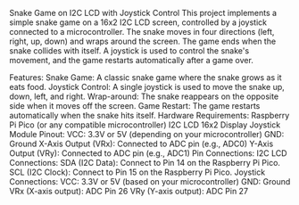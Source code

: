 Snake Game on I2C LCD with Joystick Control
This project implements a simple snake game on a 16x2 I2C LCD screen, controlled by a joystick connected to a microcontroller. The snake moves in four directions (left, right, up, down) and wraps around the screen. The game ends when the snake collides with itself. A joystick is used to control the snake's movement, and the game restarts automatically after a game over.

Features:
Snake Game: A classic snake game where the snake grows as it eats food.
Joystick Control: A single joystick is used to move the snake up, down, left, and right.
Wrap-around: The snake reappears on the opposite side when it moves off the screen.
Game Restart: The game restarts automatically when the snake hits itself.
Hardware Requirements:
Raspberry Pi Pico (or any compatible microcontroller)
I2C LCD 16x2 Display
Joystick Module
Pinout:
VCC: 3.3V or 5V (depending on your microcontroller)
GND: Ground
X-Axis Output (VRx): Connected to ADC pin (e.g., ADC0)
Y-Axis Output (VRy): Connected to ADC pin (e.g., ADC1)
Pin Connections:
I2C LCD Connections:
SDA (I2C Data): Connect to Pin 14 on the Raspberry Pi Pico.
SCL (I2C Clock): Connect to Pin 15 on the Raspberry Pi Pico.
Joystick Connections:
VCC: 3.3V or 5V (based on your microcontroller)
GND: Ground
VRx (X-axis output): ADC Pin 26
VRy (Y-axis output): ADC Pin 27
